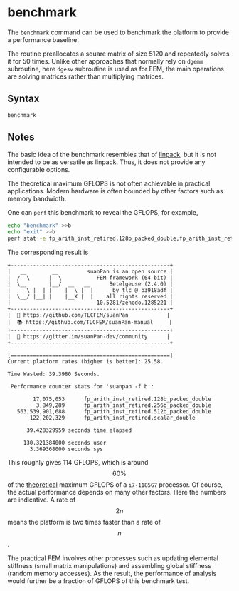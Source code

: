 # benchmark

The `benchmark` command can be used to benchmark the platform to provide a performance baseline.

The routine preallocates a square matrix of size 5120 and repeatedly solves it for 50 times. Unlike other approaches
that normally rely on `dgemm` subroutine, here `dgesv` subroutine is used as for FEM, the main operations are solving 
matrices rather than multiplying matrices.

## Syntax

```text
benchmark
```

## Notes

The basic idea of the benchmark resembles that of [linpack](http://www.netlib.org/utk/people/JackDongarra/faq-linpack.html),
but it is not intended to be as versatile as linpack. Thus, it does not provide any configurable options.

The theoretical maximum GFLOPS is not often achievable in practical applications. Modern hardware is often bounded 
by other factors such as memory bandwidth.

One can `perf` this benchmark to reveal the GFLOPS, for example,

```bash
echo "benchmark" >>b
echo "exit" >>b
perf stat -e fp_arith_inst_retired.128b_packed_double,fp_arith_inst_retired.256b_packed_double,fp_arith_inst_retired.512b_packed_double,fp_arith_inst_retired.scalar_double suanpan -f b
```

The corresponding result is

```text
+--------------------------------------------------+
|   __        __         suanPan is an open source |
|  /  \      |  \           FEM framework (64-bit) |
|  \__       |__/  __   __      Betelgeuse (2.4.0) |
|     \ |  | |    |  \ |  |      by tlc @ b3918adf |
|  \__/ |__| |    |__X |  |    all rights reserved |
|                           10.5281/zenodo.1285221 |
+--------------------------------------------------+
|  🧮 https://github.com/TLCFEM/suanPan            |
|  📚 https://github.com/TLCFEM/suanPan-manual     |
+--------------------------------------------------+
|  🔋 https://gitter.im/suanPan-dev/community      |
+--------------------------------------------------+

[==================================================]
Current platform rates (higher is better): 25.58.

Time Wasted: 39.3980 Seconds.

 Performance counter stats for 'suanpan -f b':

        17,075,053      fp_arith_inst_retired.128b_packed_double                                   
         3,849,289      fp_arith_inst_retired.256b_packed_double                                   
   563,539,901,688      fp_arith_inst_retired.512b_packed_double                                   
       122,202,329      fp_arith_inst_retired.scalar_double                                   

      39.428329959 seconds time elapsed

     130.321384000 seconds user
       3.369368000 seconds sys
```

This roughly gives 114 GFLOPS, which is around $$60\%$$ of the [theoretical](https://www.intel.com/content/dam/support/us/en/documents/processors/APP-for-Intel-Core-Processors.pdf)
maximum GFLOPS of a `i7-1185G7` processor. Of course, the actual performance depends on many other factors. Here the 
numbers are indicative. A rate of $$2n$$ means the platform is two times faster than a rate of $$n$$.

The practical FEM involves other processes such as updating elemental stiffness (small matrix manipulations) and 
assembling global stiffness (random memory accesses). As the result, the performance of analysis would further be a 
fraction of GFLOPS of this benchmark test.
